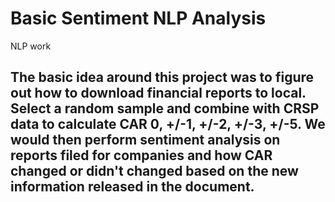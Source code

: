 # Basic Sentiment NLP Analysis
 NLP work
## The basic idea around this project was to figure out how to download financial reports to local. Select a random sample and combine with CRSP data to calculate CAR 0, +/-1, +/-2, +/-3, +/-5. We would then perform sentiment analysis on reports filed for companies and how CAR changed or didn't changed based on the new information released in the document. 
